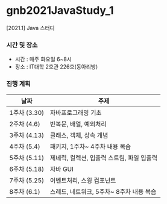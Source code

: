 # gnb2021JavaStudy_1
[2021.1] Java 스터디

### 시간 및 장소
- 시간 : 매주 화요일 6~8시
- 장소 : IT대학 2호관 226호(동아리방)

### 진행 계획
| 날짜 | 주제 |
|------|------|
| 1주차 (3.30) | 자바프로그래밍 기초 |
| 2주차 (4.6) | 반복문, 배열, 예외처리 |
| 3주차 (4.13) | 클래스, 객체, 상속 개념 |
| 4주차 (5.4) | 패키지, 1주차~ 4주차 내용 복습 |
| 5주차 (5.11) | 제네릭, 컬렉션, 입출력 스트림, 파일 입출력 |
| 6주차 (5.18) | 자바 GUI |
| 7주차 (5.25) | 이벤트처리, 스윙 컴포넌트 |
| 8주차 (6.1) | 스레드, 네트워크, 5주차~ 8주차 내용 복습 |
